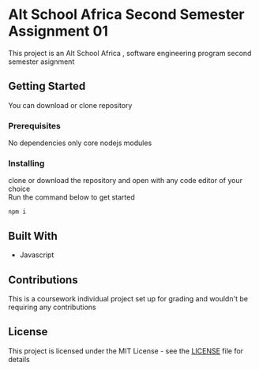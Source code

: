 # Alt School Africa Second Semester Assignment 01

This project is an Alt School Africa , software engineering program second semester asignment

## Getting Started

You can download or clone repository

### Prerequisites

No dependencies only core nodejs modules 

### Installing

clone or download the repository and open with any code editor of your choice\
Run the command below to get started

```
npm i
```

## Built With

* Javascript

## Contributions
This is a coursework individual project set up for grading and wouldn't be requiring any contributions

## License
This project is licensed under the MIT License - see the [LICENSE](LICENSE) file for details




